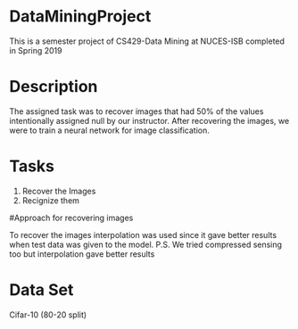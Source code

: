 # DataMiningProject
This is a semester project of CS429-Data Mining at NUCES-ISB completed in Spring 2019

# Description
The assigned task was to recover images that had 50% of the values intentionally assigned null by our instructor. After recovering the images, we were to train a neural network for image classification.

# Tasks

1. Recover the Images
2. Recignize them

#Approach for recovering images

To recover the images interpolation was used since it gave better results when test data was given to the model. 
P.S. We tried compressed sensing too but interpolation gave better results 

# Data Set

Cifar-10 (80-20 split)
